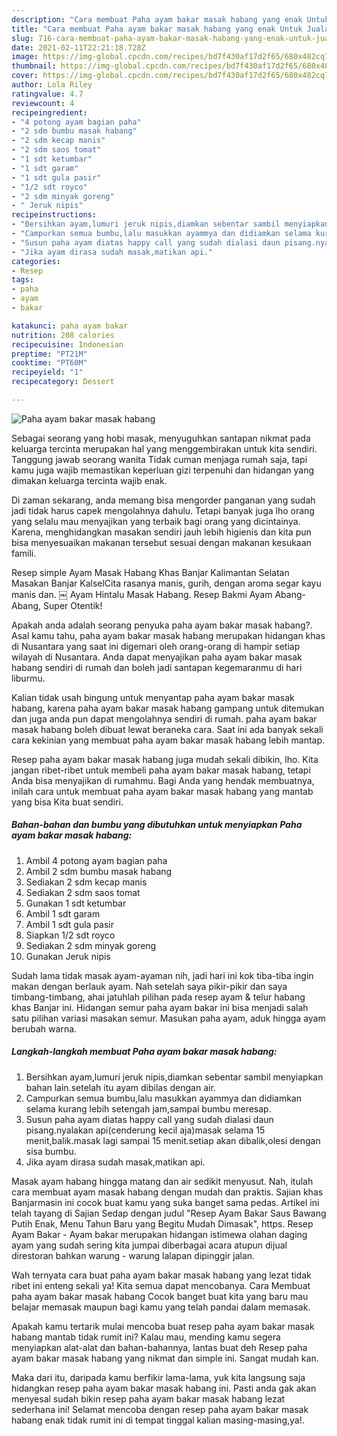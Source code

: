 ```yaml
---
description: "Cara membuat Paha ayam bakar masak habang yang enak Untuk Jualan"
title: "Cara membuat Paha ayam bakar masak habang yang enak Untuk Jualan"
slug: 716-cara-membuat-paha-ayam-bakar-masak-habang-yang-enak-untuk-jualan
date: 2021-02-11T22:21:18.728Z
image: https://img-global.cpcdn.com/recipes/bd7f430af17d2f65/680x482cq70/paha-ayam-bakar-masak-habang-foto-resep-utama.jpg
thumbnail: https://img-global.cpcdn.com/recipes/bd7f430af17d2f65/680x482cq70/paha-ayam-bakar-masak-habang-foto-resep-utama.jpg
cover: https://img-global.cpcdn.com/recipes/bd7f430af17d2f65/680x482cq70/paha-ayam-bakar-masak-habang-foto-resep-utama.jpg
author: Lola Riley
ratingvalue: 4.7
reviewcount: 4
recipeingredient:
- "4 potong ayam bagian paha"
- "2 sdm bumbu masak habang"
- "2 sdm kecap manis"
- "2 sdm saos tomat"
- "1 sdt ketumbar"
- "1 sdt garam"
- "1 sdt gula pasir"
- "1/2 sdt royco"
- "2 sdm minyak goreng"
- " Jeruk nipis"
recipeinstructions:
- "Bersihkan ayam,lumuri jeruk nipis,diamkan sebentar sambil menyiapkan bahan lain.setelah itu ayam dibilas dengan air."
- "Campurkan semua bumbu,lalu masukkan ayammya dan didiamkan selama kurang lebih setengah jam,sampai bumbu meresap."
- "Susun paha ayam diatas happy call yang sudah dialasi daun pisang.nyalakan api(cenderung kecil aja)masak selama 15 menit,balik.masak lagi sampai 15 menit.setiap akan dibalik,olesi dengan sisa bumbu."
- "Jika ayam dirasa sudah masak,matikan api."
categories:
- Resep
tags:
- paha
- ayam
- bakar

katakunci: paha ayam bakar 
nutrition: 208 calories
recipecuisine: Indonesian
preptime: "PT21M"
cooktime: "PT60M"
recipeyield: "1"
recipecategory: Dessert

---
```



![Paha ayam bakar masak habang](https://img-global.cpcdn.com/recipes/bd7f430af17d2f65/680x482cq70/paha-ayam-bakar-masak-habang-foto-resep-utama.jpg)

Sebagai seorang yang hobi masak, menyuguhkan santapan nikmat pada keluarga tercinta merupakan hal yang menggembirakan untuk kita sendiri. Tanggung jawab seorang  wanita Tidak cuman menjaga rumah saja, tapi kamu juga wajib memastikan keperluan gizi terpenuhi dan hidangan yang dimakan keluarga tercinta wajib enak.

Di zaman  sekarang, anda memang bisa mengorder panganan yang sudah jadi tidak harus capek mengolahnya dahulu. Tetapi banyak juga lho orang yang selalu mau menyajikan yang terbaik bagi orang yang dicintainya. Karena, menghidangkan masakan sendiri jauh lebih higienis dan kita pun bisa menyesuaikan makanan tersebut sesuai dengan makanan kesukaan famili. 

Resep simple Ayam Masak Habang Khas Banjar Kalimantan Selatan Masakan Banjar KalselCita rasanya manis, gurih, dengan aroma segar kayu manis dan. ￼ Ayam Hintalu Masak Habang. Resep Bakmi Ayam Abang-Abang, Super Otentik!

Apakah anda adalah seorang penyuka paha ayam bakar masak habang?. Asal kamu tahu, paha ayam bakar masak habang merupakan hidangan khas di Nusantara yang saat ini digemari oleh orang-orang di hampir setiap wilayah di Nusantara. Anda dapat menyajikan paha ayam bakar masak habang sendiri di rumah dan boleh jadi santapan kegemaranmu di hari liburmu.

Kalian tidak usah bingung untuk menyantap paha ayam bakar masak habang, karena paha ayam bakar masak habang gampang untuk ditemukan dan juga anda pun dapat mengolahnya sendiri di rumah. paha ayam bakar masak habang boleh dibuat lewat beraneka cara. Saat ini ada banyak sekali cara kekinian yang membuat paha ayam bakar masak habang lebih mantap.

Resep paha ayam bakar masak habang juga mudah sekali dibikin, lho. Kita jangan ribet-ribet untuk membeli paha ayam bakar masak habang, tetapi Anda bisa menyajikan di rumahmu. Bagi Anda yang hendak membuatnya, inilah cara untuk membuat paha ayam bakar masak habang yang mantab yang bisa Kita buat sendiri.

<!--inarticleads1-->

##### Bahan-bahan dan bumbu yang dibutuhkan untuk menyiapkan Paha ayam bakar masak habang:

1. Ambil 4 potong ayam bagian paha
1. Ambil 2 sdm bumbu masak habang
1. Sediakan 2 sdm kecap manis
1. Sediakan 2 sdm saos tomat
1. Gunakan 1 sdt ketumbar
1. Ambil 1 sdt garam
1. Ambil 1 sdt gula pasir
1. Siapkan 1/2 sdt royco
1. Sediakan 2 sdm minyak goreng
1. Gunakan  Jeruk nipis


Sudah lama tidak masak ayam-ayaman nih, jadi hari ini kok tiba-tiba ingin makan dengan berlauk ayam. Nah setelah saya pikir-pikir dan saya timbang-timbang, ahai jatuhlah pilihan pada resep ayam &amp; telur habang khas Banjar ini. Hidangan semur paha ayam bakar ini bisa menjadi salah satu pilihan variasi masakan semur. Masukan paha ayam, aduk hingga ayam berubah warna. 

<!--inarticleads2-->

##### Langkah-langkah membuat Paha ayam bakar masak habang:

1. Bersihkan ayam,lumuri jeruk nipis,diamkan sebentar sambil menyiapkan bahan lain.setelah itu ayam dibilas dengan air.
1. Campurkan semua bumbu,lalu masukkan ayammya dan didiamkan selama kurang lebih setengah jam,sampai bumbu meresap.
1. Susun paha ayam diatas happy call yang sudah dialasi daun pisang.nyalakan api(cenderung kecil aja)masak selama 15 menit,balik.masak lagi sampai 15 menit.setiap akan dibalik,olesi dengan sisa bumbu.
1. Jika ayam dirasa sudah masak,matikan api.


Masak ayam habang hingga matang dan air sedikit menyusut. Nah, itulah cara membuat ayam masak habang dengan mudah dan praktis. Sajian khas Banjarmasin ini cocok buat kamu yang suka banget sama pedas. Artikel ini telah tayang di Sajian Sedap dengan judul &#34;Resep Ayam Bakar Saus Bawang Putih Enak, Menu Tahun Baru yang Begitu Mudah Dimasak&#34;, https. Resep Ayam Bakar - Ayam bakar merupakan hidangan istimewa olahan daging ayam yang sudah sering kita jumpai diberbagai acara atupun dijual direstoran bahkan warung - warung lalapan dipinggir jalan. 

Wah ternyata cara buat paha ayam bakar masak habang yang lezat tidak ribet ini enteng sekali ya! Kita semua dapat mencobanya. Cara Membuat paha ayam bakar masak habang Cocok banget buat kita yang baru mau belajar memasak maupun bagi kamu yang telah pandai dalam memasak.

Apakah kamu tertarik mulai mencoba buat resep paha ayam bakar masak habang mantab tidak rumit ini? Kalau mau, mending kamu segera menyiapkan alat-alat dan bahan-bahannya, lantas buat deh Resep paha ayam bakar masak habang yang nikmat dan simple ini. Sangat mudah kan. 

Maka dari itu, daripada kamu berfikir lama-lama, yuk kita langsung saja hidangkan resep paha ayam bakar masak habang ini. Pasti anda gak akan menyesal sudah bikin resep paha ayam bakar masak habang lezat sederhana ini! Selamat mencoba dengan resep paha ayam bakar masak habang enak tidak rumit ini di tempat tinggal kalian masing-masing,ya!.

